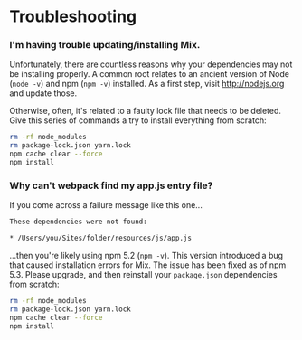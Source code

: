 # Troubleshooting

### I'm having trouble updating/installing Mix.

Unfortunately, there are countless reasons why your dependencies may not be installing properly. A common root relates to an ancient version of Node (`node -v`) and npm (`npm -v`) installed. As a first step, visit http://nodejs.org and update those.

Otherwise, often, it's related to a faulty lock file that needs to be deleted. Give this series of commands a try to install everything from scratch:

```bash
rm -rf node_modules
rm package-lock.json yarn.lock
npm cache clear --force
npm install
```

### Why can't webpack find my app.js entry file?

If you come across a failure message like this one...

```bash
These dependencies were not found:

* /Users/you/Sites/folder/resources/js/app.js
```

...then you're likely using npm 5.2 (`npm -v`). This version introduced a bug that caused installation errors for Mix. The issue has been fixed as of npm 5.3. Please upgrade, and then reinstall your `package.json` dependencies from scratch:

```bash
rm -rf node_modules
rm package-lock.json yarn.lock
npm cache clear --force
npm install
```
